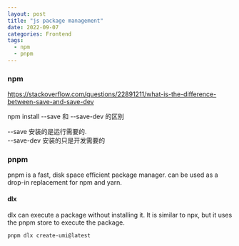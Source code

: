 ```yaml
---
layout: post
title: "js package management"
date: 2022-09-07
categories: Frontend
tags:
  - npm
  - pnpm
---
```


### npm

https://stackoverflow.com/questions/22891211/what-is-the-difference-between-save-and-save-dev

npm install --save 和 --save-dev 的区别

--save 安装的是运行需要的.  
--save-dev 安装的只是开发需要的

### pnpm

pnpm is a fast, disk space efficient package manager. can be used as a drop-in replacement for npm and yarn.

#### dlx

dlx can execute a package without installing it. It is similar to npx, but it uses the pnpm store to execute the package.

```bash
pnpm dlx create-umi@latest
```

